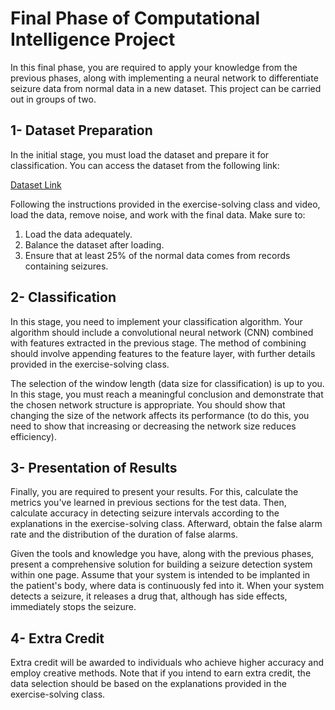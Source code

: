 <!DOCTYPE html>
<html>
<body>

<h1>Final Phase of Computational Intelligence Project</h1>

<p>In this final phase, you are required to apply your knowledge from the previous phases, along with implementing a neural network to differentiate seizure data from normal data in a new dataset. This project can be carried out in groups of two.</p>

<h2>1- Dataset Preparation</h2>

<p>In the initial stage, you must load the dataset and prepare it for classification. You can access the dataset from the following link:</p>

<p><a href="https://physionet.org/content/chbmit/1.0.0/">Dataset Link</a></p>

<p>Following the instructions provided in the exercise-solving class and video, load the data, remove noise, and work with the final data. Make sure to:</p>

<ol>
    <li>Load the data adequately.</li>
    <li>Balance the dataset after loading.</li>
    <li>Ensure that at least 25% of the normal data comes from records containing seizures.</li>
</ol>

<h2>2- Classification</h2>

<p>In this stage, you need to implement your classification algorithm. Your algorithm should include a convolutional neural network (CNN) combined with features extracted in the previous stage. The method of combining should involve appending features to the feature layer, with further details provided in the exercise-solving class.</p>

<p>The selection of the window length (data size for classification) is up to you. In this stage, you must reach a meaningful conclusion and demonstrate that the chosen network structure is appropriate. You should show that changing the size of the network affects its performance (to do this, you need to show that increasing or decreasing the network size reduces efficiency).</p>

<h2>3- Presentation of Results</h2>

<p>Finally, you are required to present your results. For this, calculate the metrics you've learned in previous sections for the test data. Then, calculate accuracy in detecting seizure intervals according to the explanations in the exercise-solving class. Afterward, obtain the false alarm rate and the distribution of the duration of false alarms.</p>

<p>Given the tools and knowledge you have, along with the previous phases, present a comprehensive solution for building a seizure detection system within one page. Assume that your system is intended to be implanted in the patient's body, where data is continuously fed into it. When your system detects a seizure, it releases a drug that, although has side effects, immediately stops the seizure.</p>

<h2>4- Extra Credit</h2>

<p>Extra credit will be awarded to individuals who achieve higher accuracy and employ creative methods. Note that if you intend to earn extra credit, the data selection should be based on the explanations provided in the exercise-solving class.</p>

</body>
</html>

